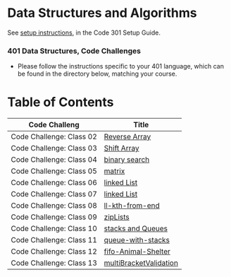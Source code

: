 # Data Structures and Algorithms

See [setup instructions](https://codefellows.github.io/setup-guide/code-301/3-code-challenges), in the Code 301 Setup Guide.

### 401 Data Structures, Code Challenges

- Please follow the instructions specific to your 401 language, which can be found in the directory below, matching your course.

# Table of Contents
|Code Challeng           |Title                                                                     |
|------------------------|--------------------------------------------------------------------------|
|Code Challenge: Class 02|[Reverse Array](./javascript/challenges/arrayReverse/README.md)           | 
|Code Challenge: Class 03|[Shift Array](./javascript/challenges/arrayShift/README.md)               |
|Code Challenge: Class 04|[binary search](./javascript/challenges/arrayBinarySearch/README.md)      |
|Code Challenge: Class 05|[matrix](./javascript/challenges/matrix/README.md)                        |
|Code Challenge: Class 06|[linked List](./javascript/challenges/linkedList/README.md)               |
|Code Challenge: Class 07|[linked List](./javascript/challenges/linkedList/README.md)               |
|Code Challenge: Class 08|[ll-kth-from-end](./javascript/challenges/linkedList/README.md)           |
|Code Challenge: Class 09|[zipLists](./javascript/challenges/linkedList/README.md)                  |
|Code Challenge: Class 10|[stacks and Queues](./javascript/challenges/stacksAndQueues/README.md)     |
|Code Challenge: Class 11|[queue-with-stacks](./javascript/challenges/queueWithStacks/README.md)    |
|Code Challenge: Class 12|[fifo-Animal-Shelter](./javascript/challenges/fifoAnimalShelter/README)   |
|Code Challenge: Class 13|[multiBracketValidation](./javascript/challenges/multiBracketValidation/README)   |